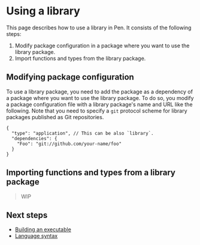 # Using a library

This page describes how to use a library in Pen. It consists of the following steps:

1. Modify package configuration in a package where you want to use the library package.
1. Import functions and types from the library package.

## Modifying package configuration

To use a library package, you need to add the package as a dependency of a package where you want to use the library package. To do so, you modify a package configuration file with a library package's name and URL like the following. Note that you need to specify a `git` protocol scheme for library packages published as Git repositories.

```jsonc
{
  "type": "application", // This can be also `library`.
  "dependencies": {
    "Foo": "git://github.com/your-name/foo"
  }
}
```

## Importing functions and types from a library package

> WIP

## Next steps

- [Building an executable](building-an-executable.md)
- [Language syntax](/references/language/syntax.md)
